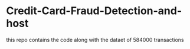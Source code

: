 # Credit-Card-Fraud-Detection-and-host
this repo contains the code along with the dataet of 584000 transactions 
